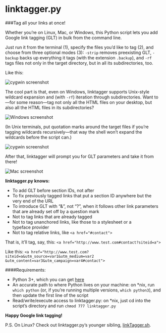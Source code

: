 linktagger.py
=============

###Tag all your links at once!

Whether you&rsquo;re on Linux, Mac, or Windows, this Python script lets you add Google link tagging (GLT) in bulk from the command line. 

Just run it from the terminal (1), specify the files you&rsquo;d like to tag (2), and choose from three optional modes (3): `-strip` removes preexisting GLT, `-backup` backs up everything it tags (with the extension `.backup`), and `-rf` tags files not only in the target directory, but in all its subdirectories, too.

Like this:

![cygwin screenshot](../screenshots/screenshots/1.png)

The cool part is that, even on Windows, linktagger supports Unix-style wildcard expansion and (with `-rf`) iteration through subdirectories. Want to&mdash;for some reason&mdash;tag not only all the HTML files on your desktop, but also all the HTML files in its subdirectories?

![Windows screenshot](../screenshots/screenshots/3.png)

(In Unix terminals, put quotation marks around the target files if you&rsquo;re tagging wildcards recursively&mdash;that way the shell won&rsquo;t expand the wildcards before the script can.)

![cygwin screenshot](../screenshots/screenshots/2.png)

After that, linktagger will prompt you for GLT parameters and take it from there!

![Mac screenshot](../screenshots/screenshots/4.png)

<strong>linktagger.py knows:</strong>
* To add GLT before section IDs, not after
* To fix previously tagged links that put a section ID anywhere but the very end of the&nbsp;URL
* To introduce GLT with &ldquo;&&rdquo;, not &ldquo;?&rdquo;, when it follows other link parameters that are already set off by a question&nbsp;mark
* Not to tag links that are already tagged
* Not to tag unanchored links, like those to a stylesheet or a typeface&nbsp;provider
* Not to tag relative links, like `<a href="#contact">`

That is, it&rsquo;ll tag, say, this: 
`<a href="http://www.test.com#contact?siteid=a">`

Like this: 
`<a href="http://www.test.com?siteid=a&utm_source=var1&utm_medium=var2`
`&utm_content=var3&utm_campaign=var4#contact">`

####Requirements:
* Python 3+, which you can get <a href="https://www.python.org/downloads/" target="_blank">here</a>
* An accurate path to where Python lives on your machine: on *nix, run `which python` (or, if you&rsquo;re running multiple versions, `which python3`), and then update the first line of the script
* Read/write/execute access to linktagger.py: on *nix, just cd into the script&rsquo;s directory and run `chmod 777 linktagger.py`

<strong>Happy Google link tagging!</strong>

P.S. On Linux? Check out linktagger.py&rsquo;s younger sibling, <a href="https://github.com/david-davidson/linkTagger.sh" target="_blank">linkTagger.sh</a>.